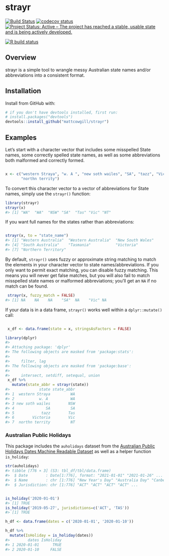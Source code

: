 
<!-- README.md is generated from README.Rmd. Please edit that file -->

# strayr

<!-- badges: start -->

[![Build
Status](https://travis-ci.org/MattCowgill/strayr.svg?branch=master)](https://travis-ci.org/MattCowgill/strayr)
[![codecov
status](https://img.shields.io/codecov/c/github/mattcowgill/strayr.svg)](https://codecov.io/gh/MattCowgill/strayr)
[![Project Status: Active – The project has reached a stable, usable
state and is being actively
developed.](https://www.repostatus.org/badges/latest/wip.svg)](https://www.repostatus.org/#wip)

[![R build
status](https://github.com/mattcowgill/strayr/workflows/R-CMD-check/badge.svg)](https://github.com/mattcowgill/strayr/actions)
<!-- badges: end -->

## Overview

strayr is a simple tool to wrangle messy Australian state names and/or
abbreviations into a consistent format.

## Installation

Install from GitHub with:

``` r
# if you don't have devtools installed, first run:
# install.packages("devtools")
devtools::install_github("mattcowgill/strayr")
```

## Examples

Let’s start with a character vector that includes some misspelled State
names, some correctly spelled state names, as well as some abbreviations
both malformed and correctly formed.

``` r

x <- c("western Straya", "w. A ", "new soth wailes", "SA", "tazz", "Victoria",
       "northn territy")
```

To convert this character vector to a vector of abbreviations for State
names, simply use the `strayr()` function:

``` r
library(strayr)
strayr(x)
#> [1] "WA"  "WA"  "NSW" "SA"  "Tas" "Vic" "NT"
```

If you want full names for the states rather than abbreviations:

``` r

strayr(x, to = "state_name")
#> [1] "Western Australia"  "Western Australia"  "New South Wales"   
#> [4] "South Australia"    "Tasmania"           "Victoria"          
#> [7] "Northern Territory"
```

By default, `strayr()` uses fuzzy or approximate string matching to
match the elements in your character vector to state
names/abbreviations. If you only want to permit exact matching, you can
disable fuzzy matching. This means you will never get false matches, but
you will also fail to match misspelled state names or malformed
abbreviations; you’ll get an `NA` if no match can be found.

``` r
 strayr(x, fuzzy_match = FALSE)
#> [1] NA    NA    NA    "SA"  NA    "Vic" NA
```

If your data is in a data frame, `strayr()` works well within a
`dplyr::mutate()` call:

``` r

 x_df <- data.frame(state = x, stringsAsFactors = FALSE)

library(dplyr)
#> 
#> Attaching package: 'dplyr'
#> The following objects are masked from 'package:stats':
#> 
#>     filter, lag
#> The following objects are masked from 'package:base':
#> 
#>     intersect, setdiff, setequal, union
 x_df %>% 
   mutate(state_abbr = strayr(state))
#>             state state_abbr
#> 1  western Straya         WA
#> 2           w. A          WA
#> 3 new soth wailes        NSW
#> 4              SA         SA
#> 5            tazz        Tas
#> 6        Victoria        Vic
#> 7  northn territy         NT
```

### Australian Public Holidays

This package includes the `auholidays` dataset from the [Australian
Public Holidays Dates Machine Readable
Dataset](https://data.gov.au/data/dataset/australian-holidays-machine-readable-dataset)
as well as a helper function `is_holiday`:

``` r
str(auholidays)
#> tibble [776 × 3] (S3: tbl_df/tbl/data.frame)
#>  $ Date        : Date[1:776], format: "2021-01-01" "2021-01-26" ...
#>  $ Name        : chr [1:776] "New Year's Day" "Australia Day" "Canberra Day" "Good Friday" ...
#>  $ Jurisdiction: chr [1:776] "ACT" "ACT" "ACT" "ACT" ...


is_holiday('2020-01-01')
#> [1] TRUE
is_holiday('2019-05-27', jurisdictions=c('ACT', 'TAS'))
#> [1] TRUE

h_df <- data.frame(dates = c('2020-01-01', '2020-01-10'))

h_df %>%
  mutate(IsHoliday = is_holiday(dates))
#>        dates IsHoliday
#> 1 2020-01-01      TRUE
#> 2 2020-01-10     FALSE
```
